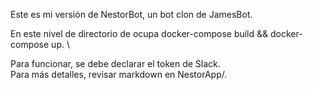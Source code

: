 Este es mi versión de NestorBot, un bot clon de JamesBot.

En este nivel de directorio de ocupa docker-compose build && docker-compose up. \

Para funcionar, se debe declarar el token de Slack. \
Para más detalles, revisar markdown en NestorApp/.